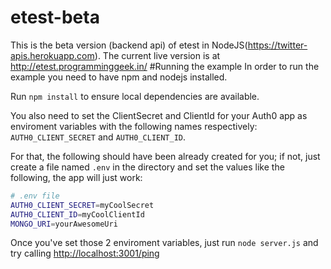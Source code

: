 # etest-beta
This is the beta version (backend api) of etest in NodeJS(https://twitter-apis.herokuapp.com).
The current live version is at http://etest.programminggeek.in/
#Running the example
In order to run the example you need to have npm and nodejs installed.

Run `npm install` to ensure local dependencies are available.

You also need to set the ClientSecret and ClientId for your Auth0 app as enviroment variables with the following names respectively: `AUTH0_CLIENT_SECRET` and `AUTH0_CLIENT_ID`.

For that, the following should have been already created for you; if not, just create a file named `.env` in the directory and set the values like the following, the app will just work:

````bash
# .env file
AUTH0_CLIENT_SECRET=myCoolSecret
AUTH0_CLIENT_ID=myCoolClientId
MONGO_URI=yourAwesomeUri
````

Once you've set those 2 enviroment variables, just run `node server.js` and try calling [http://localhost:3001/ping](http://localhost:3001/ping)
